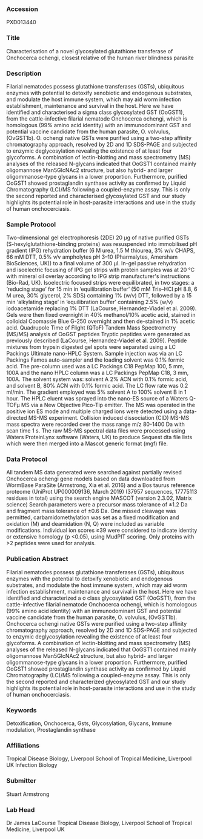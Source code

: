 ### Accession
PXD013440

### Title
Characterisation of a novel glycosylated glutathione transferase of Onchocerca ochengi, closest relative of the human river blindness parasite

### Description
Filarial nematodes possess glutathione transferases (GSTs), ubiquitous enzymes with potential to detoxify xenobiotic and endogenous substrates, and modulate the host immune system, which may aid worm infection establishment, maintenance and survival in the host. Here we have identified and characterised a sigma class glycosylated GST (OoGST1), from the cattle-infective filarial nematode Onchocerca ochengi, which is homologous (99% amino acid identity) with an immunodominant GST and potential vaccine candidate from the human parasite, O. volvulus, (OvGST1b). O. ochengi native GSTs were purified using a two-step affinity chromatography approach, resolved by 2D and 1D SDS-PAGE and subjected to enzymic deglycosylation revealing the existence of at least four glycoforms. A combination of lectin-blotting and mass spectrometry (MS) analyses of the released N-glycans indicated that OoGST1 contained mainly oligomannose Man5GlcNAc2 structure, but also hybrid- and larger oligommanose-type glycans in a lower proportion. Furthermore, purified OoGST1 showed prostaglandin synthase activity as confirmed by Liquid Chromatography (LC)/MS following a coupled-enzyme assay. This is only the second reported and characterised glycosylated GST and our study highlights its potential role in host-parasite interactions and use in the study of human onchocerciasis.

### Sample Protocol
Two-dimensional gel electrophoresis (2DE) 20 µg of native purified GSTs (S-hexylglutathione-binding proteins) was resuspended into immobilised pH gradient (IPG) rehydration buffer (6 M urea, 1.5 M thiourea, 3% w/v CHAPS, 66 mM DTT, 0.5% v/v ampholytes pH 3–10 (Pharmalytes, Amersham BioSciences, UK)) to a final volume of 300 µl. In-gel passive rehydration and isoelectric focusing of IPG gel strips with protein samples was at 20 °C with mineral oil overlay according to IPG strip manufacturer's instructions (Bio-Rad, UK). Isoelectric focused strips were equilibrated, in two stages: a ‘reducing stage’ for 15 min in ‘equilibration buffer’ (50 mM Tris–HCl pH 8.8, 6 M urea, 30% glycerol, 2% SDS) containing 1% (w/v) DTT, followed by a 15 min ‘alkylating stage’ in ‘equilibration buffer’ containing 2.5% (w/v) iodoacetamide replacing 1% DTT (LaCourse, Hernandez-Viadel et al. 2009). Gels were then fixed overnight in 40% methanol/10% acetic acid, stained in colloidal Coomassie Blue G-250 overnight and then de-stained in 1% acetic acid. Quadrupole Time of Flight (QToF) Tandem Mass Spectrometry (MS/MS) analysis of OoGST peptides Tryptic peptides were generated as previously described (LaCourse, Hernandez-Viadel et al. 2009). Peptide mixtures from trypsin digested gel spots were separated using a LC Packings Ultimate nano-HPLC System. Sample injection was via an LC Packings Famos auto-sampler and the loading solvent was 0.1% formic acid. The pre-column used was a LC Packings C18 PepMap 100, 5 mm, 100A and the nano HPLC column was a LC Packings PepMap C18, 3 mm, 100A. The solvent system was: solvent A 2% ACN with 0.1% formic acid, and solvent B, 80% ACN with 0.1% formic acid. The LC flow rate was 0.2 ml/min. The gradient employed was 5% solvent A to 100% solvent B in 1 hour.  The HPLC eluent was sprayed into the nano-ES source of a Waters Q-TOFµ MS via a New Objective Pico-Tip emitter.  The MS was operated in the positive ion ES mode and multiple charged ions were detected using a data-directed MS-MS experiment. Collision induced dissociation (CID) MS-MS mass spectra were recorded over the mass range m/z 80-1400 Da with scan time 1 s. The raw MS-MS spectral data files were processed using Waters ProteinLynx software (Waters, UK) to produce Sequest dta file lists which were then merged into a Mascot generic format (mgf) file.

### Data Protocol
All tandem MS data generated were searched against partially revised Onchocerca ochengi gene models based on data downloaded from WormBase ParaSite (Armstrong, Xia et al. 2016) and a Bos taurus reference proteome (UniProt UP000009136, March 2019) (37957 sequences, 17775113 residues in total) using the search engine MASCOT (version 2.3.02, Matrix science) Search parameters were a precursor mass tolerance of ±1.2 Da and fragment mass tolerance of ±0.6 Da. One missed cleavage was permitted, carbamidomethylation was set as a fixed modification and oxidation (M) and deamidation (N, Q) were included as variable modifications. Individual ion scores ≥39 were considered to indicate identity or extensive homology (p <0.05), using MudPIT scoring. Only proteins with >2 peptides were used for analysis.

### Publication Abstract
Filarial nematodes possess glutathione transferases (GSTs), ubiquitous enzymes with the potential to detoxify xenobiotic and endogenous substrates, and modulate the host immune system, which may aid worm infection establishment, maintenance and survival in the host. Here we have identified and characterized a &#x3c3; class glycosylated GST (OoGST1), from the cattle-infective filarial nematode Onchocerca ochengi, which is homologous (99% amino acid identity) with an immunodominant GST and potential vaccine candidate from the human parasite, O. volvulus, (OvGST1b). Onchocerca ochengi native GSTs were purified using a two-step affinity chromatography approach, resolved by 2D and 1D SDS-PAGE and subjected to enzymic deglycosylation revealing the existence of at least four glycoforms. A combination of lectin-blotting and mass spectrometry (MS) analyses of the released N-glycans indicated that OoGST1 contained mainly oligomannose Man5GlcNAc2 structure, but also hybrid- and larger oligommanose-type glycans in a lower proportion. Furthermore, purified OoGST1 showed prostaglandin synthase activity as confirmed by Liquid Chromatography (LC)/MS following a coupled-enzyme assay. This is only the second reported and characterized glycosylated GST and our study highlights its potential role in host-parasite interactions and use in the study of human onchocerciasis.

### Keywords
Detoxification, Onchocerca, Gsts, Glycosylation, Glycans, Immune modulation, Prostaglandin synthase

### Affiliations
Tropical Disease Biology, Liverpool School of Tropical Medicine, Liverpool UK
Infection Biology

### Submitter
Stuart Armstrong

### Lab Head
Dr James LaCourse
Tropical Disease Biology, Liverpool School of Tropical Medicine, Liverpool UK



